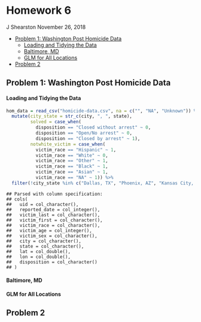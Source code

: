 Homework 6
================
J Shearston
November 26, 2018

-   [Problem 1: Washington Post Homicide Data](#problem-1-washington-post-homicide-data)
    -   [Loading and Tidying the Data](#loading-and-tidying-the-data)
    -   [Baltimore, MD](#baltimore-md)
    -   [GLM for All Locations](#glm-for-all-locations)
-   [Problem 2](#problem-2)

Problem 1: Washington Post Homicide Data
----------------------------------------

#### Loading and Tidying the Data

``` r
hom_data = read_csv("homicide-data.csv", na = c("", "NA", "Unknown")) %>%
  mutate(city_state = str_c(city, ", ", state),
         solved = case_when(
           disposition == "Closed without arrest" ~ 0, 
           disposition == "Open/No arrest" ~ 0, 
           disposition == "Closed by arrest" ~ 1),
         notwhite_victim = case_when(
           victim_race == "Hispanic" ~ 1,
           victim_race == "White" ~ 0,
           victim_race == "Other" ~ 1,
           victim_race == "Black" ~ 1,
           victim_race == "Asian" ~ 1,
           victim_race == "NA" ~ 1)) %>% 
  filter(!city_state %in% c("Dallas, TX", "Phoenix, AZ", "Kansas City, MO", "Tulsa, AL"))
```

    ## Parsed with column specification:
    ## cols(
    ##   uid = col_character(),
    ##   reported_date = col_integer(),
    ##   victim_last = col_character(),
    ##   victim_first = col_character(),
    ##   victim_race = col_character(),
    ##   victim_age = col_integer(),
    ##   victim_sex = col_character(),
    ##   city = col_character(),
    ##   state = col_character(),
    ##   lat = col_double(),
    ##   lon = col_double(),
    ##   disposition = col_character()
    ## )

#### Baltimore, MD

#### GLM for All Locations

Problem 2
---------
